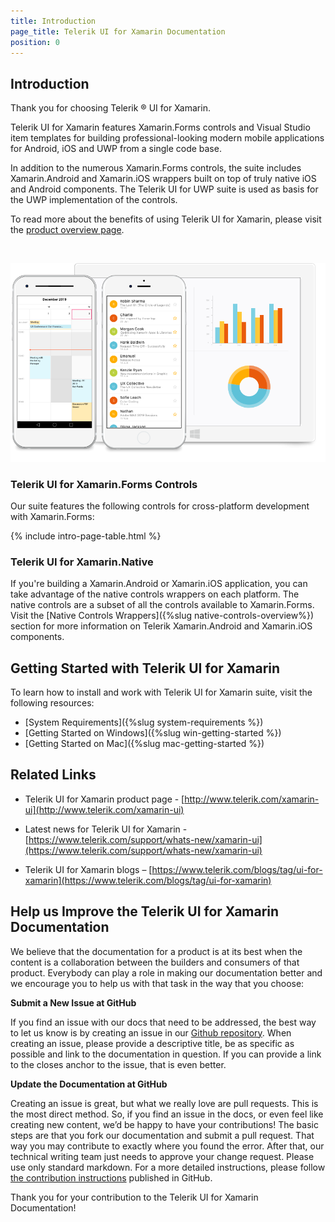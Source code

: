 ```yaml
---
title: Introduction
page_title: Telerik UI for Xamarin Documentation
position: 0
---
```


## Introduction

Thank you for choosing Telerik &reg; UI for Xamarin.

Telerik UI for Xamarin features Xamarin.Forms controls and Visual Studio item templates for building professional-looking modern mobile applications for Android, iOS and UWP from a single code base. 

In addition to the numerous Xamarin.Forms controls, the suite includes Xamarin.Android and Xamarin.iOS wrappers built on top of truly native iOS and Android components. The Telerik UI for UWP suite is used as basis for the UWP implementation of the controls.
 
To read more about the benefits of using Telerik UI for Xamarin, please visit the [product overview page](http://www.telerik.com/xamarin-ui).

<style>
/* Xamarin download trial button */
div#xamarin_trial {
	text-align: center !important;
}

div#xamarin_trial .xamarin_download_btn {	
	color: #fff;
	background-color: #e74b3c;
	padding:.44em .9em .52em;
	font-size: 20px;
	font-weight:400;
	letter-spacing:-.025em;
	position:relative;
	display:inline-block;
	line-height:1.2;
	-webkit-transition:color .2s ease,background-color .2s ease;
	transition:color .2s ease,background-color .2s ease;
	border-radius:2px;
	-webkit-appearance:none;
	font-family:Metric,Arial,Gadget,sans-serif;
	text-align:center	
}
</style>

<script type="text/javascript">

  $(document).ready(function(){
	  var mac = navigator.userAgent.match(/(Mac)/i);
	  var $btnWin = $(".js-btnWin");
	  var $btnOSX = $(".js-btnOSX");

	  if (mac) {
		$btnOSX.show();
		$btnWin.hide();
	  } else {
		$btnOSX.hide();
		$btnWin.show();
	  }
  });

</script>

<div id="xamarin_trial">
<br />
<a href="https://www.telerik.com/download-trial-file/v2-b/ui-for-xamarin" class="xamarin_download_btn js-btnWin" style="display: none">Download Free Trial</a>
<a href="https://www.telerik.com/download-trial-file/v2-b/ui-for-xamarin?file=pkg" class="xamarin_download_btn js-btnOSX" style="display: none">Download Free Trial</a>
</div>

![Telerik UI for Xamarin](front-image.png)

### Telerik UI for Xamarin.Forms Controls

Our suite features the following controls for cross-platform development with Xamarin.Forms:

{% include intro-page-table.html  %}

### Telerik UI for Xamarin.Native

If you're building a Xamarin.Android or Xamarin.iOS application, you can take advantage of the native controls wrappers on each platform. The native controls are a subset of all the controls available to Xamarin.Forms. Visit the [Native Controls Wrappers]({%slug native-controls-overview%}) section for more information on Telerik Xamarin.Android and Xamarin.iOS components.

## Getting Started with Telerik UI for Xamarin

To learn how to install and work with Telerik UI for Xamarin suite, visit the following resources:

* [System Requirements]({%slug system-requirements %})
* [Getting Started on Windows]({%slug win-getting-started %})
* [Getting Started on Mac]({%slug mac-getting-started %})

## Related Links

* Telerik UI for Xamarin product page - [http://www.telerik.com/xamarin-ui](http://www.telerik.com/xamarin-ui)

* Latest news for Telerik UI for Xamarin - [https://www.telerik.com/support/whats-new/xamarin-ui](https://www.telerik.com/support/whats-new/xamarin-ui)

* Telerik UI for Xamarin blogs – [https://www.telerik.com/blogs/tag/ui-for-xamarin](https://www.telerik.com/blogs/tag/ui-for-xamarin)

## Help us Improve the Telerik UI for Xamarin Documentation

We believe that the documentation for a product is at its best when the content is a collaboration between the builders and consumers of that product. Everybody can play a role in making our documentation better and we encourage you to help us with that task in the way that you choose:

__Submit a New Issue at GitHub__

If you find an issue with our docs that need to be addressed, the best way to let us know is by creating an issue in our [Github repository](https://github.com/telerik/xamarin-forms-docs/issues?q=is%3Aopen+is%3Aissue). When creating an issue, please provide a descriptive title, be as specific as possible and link to the documentation in question. If you can provide a link to the closes anchor to the issue, that is even better.

__Update the Documentation at GitHub__

Creating an issue is great, but what we really love are pull requests. This is the most direct method.  So, if you find an issue in the docs, or even feel like creating new content, we’d be happy to have your contributions! The basic steps are that you fork our documentation and submit a pull request. That way you may contribute to exactly where you found the error.  After that, our technical writing team just needs to approve your change request. Please use only standard markdown. For a more detailed instructions, please follow [the contribution instructions](https://github.com/telerik/xamarin-forms-docs/blob/master/README.md) published in GitHub.

Thank you for your contribution to the Telerik UI for Xamarin Documentation!
